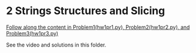 # 2 Strings Structures and Slicing

[Follow along the content in Problem1(hw1pr1.py), Problem2(hw1pr2.py), and Problem3(hw1pr3.py)](https://www.cs.hmc.edu/twiki/bin/view/CS5/Lab1A)

See the video and solutions in this folder.
